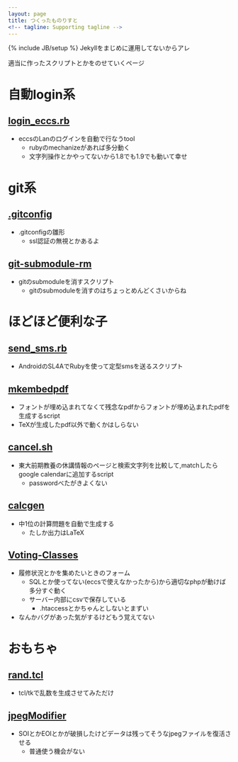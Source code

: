 ```yaml
---
layout: page
title: つくったものりすと
<!-- tagline: Supporting tagline -->
---
```

{% include JB/setup %}
Jekyllをまじめに運用してないからアレ

適当に作ったスクリプトとかをのせていくページ

自動login系
====================

[login_eccs.rb](https://gist.github.com/MasWag/4315659)
----------------------------------------
* eccsのLanのログインを自動で行なうtool 
    * rubyのmechanizeがあれば多分動く
    * 文字列操作とかやってないから1.8でも1.9でも動いて幸せ

git系
========================================

[.gitconfig](https://gist.github.com/MasWag/4451236)
----------------------------------------
* .gitconfigの雛形
    * ssl認証の無視とかあるよ

[git-submodule-rm](https://gist.github.com/MasWag/4255594)
----------------------------------------
* gitのsubmoduleを消すスクリプト
    * gitのsubmoduleを消すのはちょっとめんどくさいからね

ほどほど便利な子
========================================

[send_sms.rb](https://gist.github.com/MasWag/4664969)
----------------------------------------
* AndroidのSL4AでRubyを使って定型smsを送るスクリプト

[mkembedpdf](https://gist.github.com/MasWag/5063181)
----------------------------------------
* フォントが埋め込まれてなくて残念なpdfからフォントが埋め込まれたpdfを生成するscript
* TeXが生成したpdf以外で動くかはしらない

[cancel.sh](https://github.com/MasWag/cancel.sh)
----------------------------------------
* 東大前期教養の休講情報のページと検索文字列を比較して,matchしたらgoogle calendarに追加するscript
    * passwordべたがきよくない

[calcgen](https://github.com/MasWag/calcgen)
----------------------------------------
* 中1位の計算問題を自動で生成する
    * たしか出力はLaTeX

[Voting-Classes](https://github.com/MasWag/Voting-Classes)
----------------------------------------
* 履修状況とかを集めたいときのフォーム
    * SQLとか使ってない(eccsで使えなかったから)から適切なphpが動けば多分すぐ動く
    * サーバー内部にcsvで保存している
        * .htaccessとかちゃんとしないとまずい
* なんかバグがあった気がするけどもう覚えてない

おもちゃ
========================================

[rand.tcl](https://gist.github.com/MasWag/5434425)
----------------------------------------
* tcl/tkで乱数を生成させてみただけ

[jpegModifier](https://github.com/MasWag/jpegModifier)
----------------------------------------
* SOIとかEOIとかが破損したけどデータは残ってそうなjpegファイルを復活させる
    * 普通使う機会がない

<!--
Read [Jekyll Quick Start](http://jekyllbootstrap.com/usage/jekyll-quick-start.html)

Complete usage and documentation available at: [Jekyll Bootstrap](http://jekyllbootstrap.com)

## Update Author Attributes

In `_config.yml` remember to specify your own data:
    
    title : My Blog =)
    
    author :
      name : Name Lastname
      email : blah@email.test
      github : username
      twitter : username

The theme should reference these variables whenever needed.
    
## Sample Posts

This blog contains sample posts which help stage pages and blog data.
When you don't need the samples anymore just delete the `_posts/core-samples` folder.

    $ rm -rf _posts/core-samples

Here's a sample "posts list".

<ul class="posts">
  {% for post in site.posts %}
    <li><span>{{ post.date | date_to_string }}</span> &raquo; <a href="{{ BASE_PATH }}{{ post.url }}">{{ post.title }}</a></li>
  {% endfor %}
</ul>

## To-Do

This theme is still unfinished. If you'd like to be added as a contributor, [please fork](http://github.com/plusjade/jekyll-bootstrap)!
We need to clean up the themes, make theme usage guides with theme-specific markup examples.

-->
